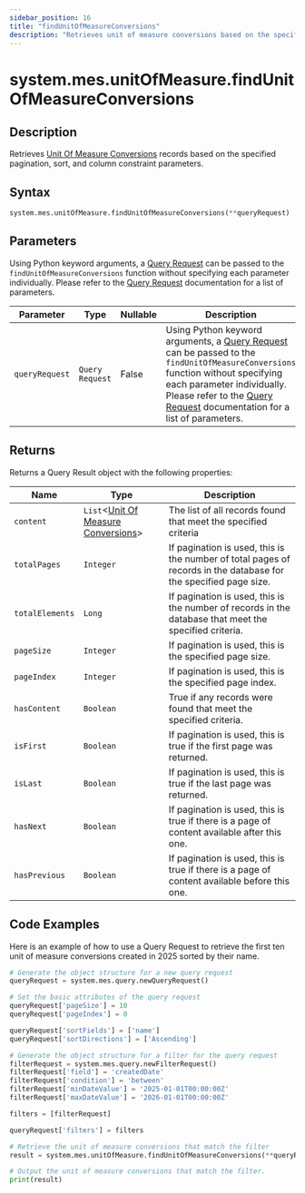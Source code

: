 ```yaml
---
sidebar_position: 16
title: "findUnitOfMeasureConversions"
description: "Retrieves unit of measure conversions based on the specified pagination, sort, and column constraint parameters."
---
```


# system.mes.unitOfMeasure.findUnitOfMeasureConversions

## Description

Retrieves [Unit Of Measure Conversions](../../data-model/utility-models/unit-of-measure-model/unit-of-measure-conversion) records based on the specified pagination, sort, and column constraint parameters.

## Syntax

```python
system.mes.unitOfMeasure.findUnitOfMeasureConversions(**queryRequest)
```

## Parameters

Using Python keyword arguments, a [Query Request](../query-script-api/new-query-request) can be passed to the `findUnitOfMeasureConversions` function
without specifying each parameter individually. Please refer to the [Query Request](../query-script-api/new-query-request) documentation for a list of parameters.

| Parameter      | Type            | Nullable | Description                                                                                                                                                                                                                                                                                                      |
|----------------|-----------------|----------|------------------------------------------------------------------------------------------------------------------------------------------------------------------------------------------------------------------------------------------------------------------------------------------------------------------|
| `queryRequest` | `Query Request` | False    | Using Python keyword arguments, a [Query Request](../query-script-api/query-request) can be passed to the `findUnitOfMeasureConversions` function without specifying each parameter individually. Please refer to the [Query Request](../query-script-api/query-request) documentation for a list of parameters. |

## Returns

Returns a Query Result object with the following properties:

| Name            | Type                                                                                                                          | Description                                                                                                      |
|-----------------|-------------------------------------------------------------------------------------------------------------------------------|------------------------------------------------------------------------------------------------------------------|
| `content`       | `List`&lt;[Unit Of Measure Conversions](../../data-model/utility-models/unit-of-measure-model/unit-of-measure-conversion)&gt; | The list of all records found that meet the specified criteria                                                   |
| `totalPages`    | `Integer`                                                                                                                     | If pagination is used, this is the number of total pages of records in the database for the specified page size. |
| `totalElements` | `Long`                                                                                                                        | If pagination is used, this is the number of records in the database that meet the specified criteria.           |
| `pageSize`      | `Integer`                                                                                                                     | If pagination is used, this is the specified page size.                                                          |
| `pageIndex`     | `Integer`                                                                                                                     | If pagination is used, this is the specified page index.                                                         |
| `hasContent`    | `Boolean`                                                                                                                     | True if any records were found that meet the specified criteria.                                                 |
| `isFirst`       | `Boolean`                                                                                                                     | If pagination is used, this is true if the first page was returned.                                              |
| `isLast`        | `Boolean`                                                                                                                     | If pagination is used, this is true if the last page was returned.                                               |
| `hasNext`       | `Boolean`                                                                                                                     | If pagination is used, this is true if there is a page of content available after this one.                      |
| `hasPrevious`   | `Boolean`                                                                                                                     | If pagination is used, this is true if there is a page of content available before this one.                     |

## Code Examples

Here is an example of how to use a Query Request to retrieve the first ten unit of measure conversions created in 2025 sorted by their
name.

```python
# Generate the object structure for a new query request
queryRequest = system.mes.query.newQueryRequest()

# Set the basic attributes of the query request
queryRequest['pageSize'] = 10
queryRequest['pageIndex'] = 0

queryRequest['sortFields'] = ['name']
queryRequest['sortDirections'] = ['Ascending']

# Generate the object structure for a filter for the query request
filterRequest = system.mes.query.newFilterRequest()
filterRequest['field'] = 'createdDate'
filterRequest['condition'] = 'between'
filterRequest['minDateValue'] = '2025-01-01T00:00:00Z'
filterRequest['maxDateValue'] = '2026-01-01T00:00:00Z'

filters = [filterRequest]

queryRequest['filters'] = filters

# Retrieve the unit of measure conversions that match the filter
result = system.mes.unitOfMeasure.findUnitOfMeasureConversions(**queryRequest)

# Output the unit of measure conversions that match the filter.
print(result)
```
